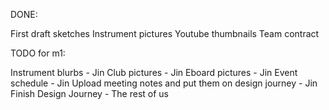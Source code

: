DONE:

First draft sketches
Instrument pictures
Youtube thumbnails
Team contract

TODO for m1:

Instrument blurbs - Jin
Club pictures - Jin
Eboard pictures - Jin
Event schedule - Jin
Upload meeting notes and put them on design journey - Jin
Finish Design Journey - The rest of us
